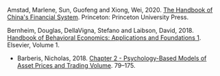 Amstad, Marlene, Sun, Guofeng and Xiong, Wei, 2020. [The Handbook of China's Financial System](https://www.degruyter.com/document/doi/10.1515/9780691205847/html#MLA). Princeton: Princeton University Press. 

Bernheim, Douglas, DellaVigna, Stefano and Laibson, David, 2018. [Handbook of Behavioral Economics: Applications and Foundations 1](https://www.sciencedirect.com/handbook/handbook-of-behavioral-economics-applications-and-foundations-1). Elsevier, Volume 1.

- Barberis, Nicholas, 2018. [Chapter 2 - Psychology-Based Models of Asset Prices and Trading Volume](https://www.sciencedirect.com/science/article/abs/pii/S2352239918300010?via%3Dihub). 79–175.